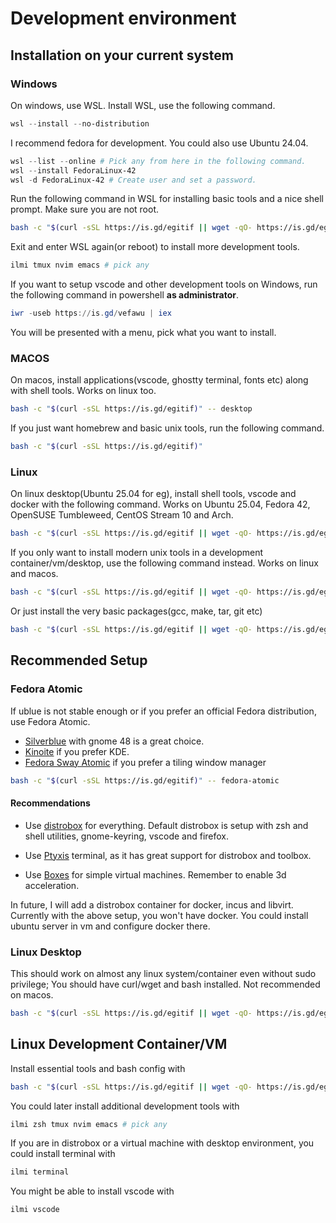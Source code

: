# Development environment

## Installation on your current system


### Windows

On windows, use WSL. Install WSL, use  the following command.

```powershell
wsl --install --no-distribution
```

I recommend fedora for development. You could also use Ubuntu 24.04.

```powershell
wsl --list --online # Pick any from here in the following command.
wsl --install FedoraLinux-42
wsl -d FedoraLinux-42 # Create user and set a password.
```

Run the following command in WSL for installing basic tools and a nice shell prompt. Make sure you are not root.

```bash
bash -c "$(curl -sSL https://is.gd/egitif || wget -qO- https://is.gd/egitif)" -- wslbox
```

Exit and enter WSL again(or reboot) to install more development tools.

```bash
ilmi tmux nvim emacs # pick any
```

If you want to setup vscode and other development tools on Windows, run the following command in powershell **as administrator**.

```powershell
iwr -useb https://is.gd/vefawu | iex
```

You will be presented with a menu, pick what you want to install.


### MACOS

On macos, install applications(vscode, ghostty terminal, fonts etc) along with shell tools. Works on linux too.

```bash
bash -c "$(curl -sSL https://is.gd/egitif)" -- desktop
```

If you just want homebrew and basic unix tools, run the following command.

```bash
bash -c "$(curl -sSL https://is.gd/egitif)"
```

### Linux

On linux desktop(Ubuntu 25.04 for eg), install shell tools, vscode and docker with the following command. Works on Ubuntu 25.04, Fedora 42, OpenSUSE Tumbleweed, CentOS Stream 10 and Arch.

```bash
bash -c "$(curl -sSL https://is.gd/egitif || wget -qO- https://is.gd/egitif)" -- dev
```

If you only want to install modern unix tools in a development container/vm/desktop, use the following command instead. Works on linux and macos.

```bash
bash -c "$(curl -sSL https://is.gd/egitif || wget -qO- https://is.gd/egitif)" -- shell
```

Or just install the very basic packages(gcc, make, tar, git etc)

```bash
bash -c "$(curl -sSL https://is.gd/egitif || wget -qO- https://is.gd/egitif)"
```


## Recommended Setup

### Fedora Atomic

If ublue is not stable enough or if you prefer an official Fedora distribution, use Fedora Atomic.

  - [Silverblue](https://fedoraproject.org/atomic-desktops/silverblue) with gnome 48 is a great choice.
  - [Kinoite](https://fedoraproject.org/atomic-desktops/kinoite) if you prefer KDE.
  - [Fedora Sway Atomic](https://fedoraproject.org/atomic-desktops/sway) if you prefer a tiling window manager

```bash
bash -c "$(curl -sSL https://is.gd/egitif)" -- fedora-atomic
```

#### Recommendations

  - Use [distrobox](https://distrobox.it) for everything. Default distrobox is setup with zsh and shell utilities, gnome-keyring, vscode and firefox.

  - Use [Ptyxis](https://gitlab.gnome.org/chergert/ptyxis) terminal, as it has great support for distrobox and toolbox.

  - Use [Boxes](https://apps.gnome.org/Boxes) for simple virtual machines. Remember to enable 3d acceleration.


In future, I will add a distrobox container for docker, incus and libvirt. Currently with the above setup, you won't have docker. You could install ubuntu server in vm and configure docker there.


### Linux Desktop

This should work on almost any linux system/container even without sudo privilege; You should have curl/wget and bash installed. Not recommended on macos.

```bash
bash -c "$(curl -sSL https://is.gd/egitif || wget -qO- https://is.gd/egitif)" -- generic
```


## Linux Development Container/VM

Install essential tools and bash config with

```bash
bash -c "$(curl -sSL https://is.gd/egitif || wget -qO- https://is.gd/egitif)" -- slimbox
```

You could later install additional development tools with

```bash
ilmi zsh tmux nvim emacs # pick any
```

If you are in distrobox or a virtual machine with desktop environment, you could install terminal with

```bash
ilmi terminal
```

You might be able to install vscode with

```bash
ilmi vscode
```
